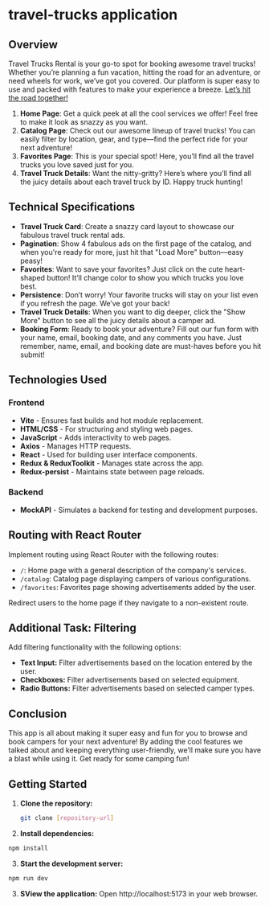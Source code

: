 # travel-trucks application

## Overview

Travel Trucks Rental is your go-to spot for booking awesome travel trucks! Whether you’re planning a fun vacation, hitting the road for an adventure, or need wheels for work, we’ve got you covered. Our platform is super easy to use and packed with features to make your experience a breeze. [Let’s hit the road together!](https://travel-trucks-two-chi.vercel.app)

1. **Home Page**: Get a quick peek at all the cool services we offer! Feel free to make it look as snazzy as you want.
2. **Catalog Page**: Check out our awesome lineup of travel trucks! You can easily filter by location, gear, and type—find the perfect ride for your next adventure!
3. **Favorites Page**: This is your special spot! Here, you’ll find all the travel trucks you love saved just for you.
4. **Travel Truck Details**: Want the nitty-gritty? Here’s where you’ll find all the juicy details about each travel truck by ID. Happy truck hunting!

## Technical Specifications

- **Travel Truck Card**: Create a snazzy card layout to showcase our fabulous travel truck rental ads.
- **Pagination**: Show 4 fabulous ads on the first page of the catalog, and when you're ready for more, just hit that "Load More" button—easy peasy!
- **Favorites**: Want to save your favorites? Just click on the cute heart-shaped button! It’ll change color to show you which trucks you love best.
- **Persistence**: Don’t worry! Your favorite trucks will stay on your list even if you refresh the page. We’ve got your back!
- **Travel Truck Details**: When you want to dig deeper, click the "Show More" button to see all the juicy details about a camper ad.
- **Booking Form**: Ready to book your adventure? Fill out our fun form with your name, email, booking date, and any comments you have. Just remember, name, email, and booking date are must-haves before you hit submit!

## Technologies Used

### Frontend

- **Vite** - Ensures fast builds and hot module replacement.
- **HTML/CSS** - For structuring and styling web pages.
- **JavaScript** - Adds interactivity to web pages.
- **Axios** - Manages HTTP requests.
- **React** - Used for building user interface components.
- **Redux & ReduxToolkit** - Manages state across the app.
- **Redux-persist** - Maintains state between page reloads.

### Backend

- **MockAPI** - Simulates a backend for testing and development purposes.

## Routing with React Router

Implement routing using React Router with the following routes:

- `/`: Home page with a general description of the company's services.
- `/catalog`: Catalog page displaying campers of various configurations.
- `/favorites`: Favorites page showing advertisements added by the user.

Redirect users to the home page if they navigate to a non-existent route.

## Additional Task: Filtering

Add filtering functionality with the following options:

- **Text Input:** Filter advertisements based on the location entered by the user.
- **Checkboxes:** Filter advertisements based on selected equipment.
- **Radio Buttons:** Filter advertisements based on selected camper types.

## Conclusion

This app is all about making it super easy and fun for you to browse and book campers for your next adventure! By adding the cool features we talked about and keeping everything user-friendly, we’ll make sure you have a blast while using it. Get ready for some camping fun!

## Getting Started

1. **Clone the repository:**
   ```bash
   git clone [repository-url]
   ```
2. **Install dependencies:**

```bash
npm install
```

3. **Start the development server:**

```bash
npm run dev
```

3. **SView the application:**
   Open http://localhost:5173 in your web browser.